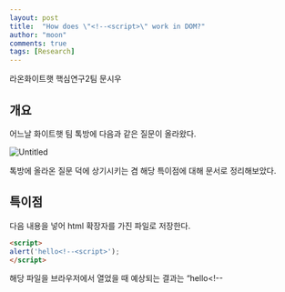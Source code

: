 ```yaml
---
layout: post
title:  "How does \"<!--<script>\" work in DOM?"
author: "moon"
comments: true
tags: [Research]
---
```


라온화이트햇 핵심연구2팀 문시우


## 개요

어느날 화이트햇 팀 톡방에 다음과 같은 질문이 올라왔다.

![Untitled](/assets/2023-11-16/Untitled.png)

톡방에 올라온 질문 덕에 상기시키는 겸 해당 특이점에 대해 문서로 정리해보았다.

## 특이점

다음 내용을 넣어 html 확장자를 가진 파일로 저장한다.

```html
<script>
alert('hello<!--<script>');
</script>
```

해당 파일을 브라우저에서 열었을 때 예상되는 결과는 “hello<!--<script>” 메시지가 포함된 alert창이 실행되는 것이지만, 막상 열어보면 아무런 액션이 없는 것을 확인할 수 있다. 

그럼 `<!--<script>` 문자열이 포함된 코드가 실행되지 않을 땐 어떻게 작동하는지 살펴보자.

```html
<script>
function foo(){
	alert("<!--<script>");
}
</script>

<script>
alert(1); // 실행 X
</script>
```

`foo`함수를 호출하지 않았기 때문에, 하단에 위치한 `alert(1)`은 실행될 것으로 예상했지만, 해당 문자열이 포함된 함수 호출 여부와는 관계없이 아무 액션도 없는 것을 확인할 수 있다.

(개발자 도구의 콘솔을 확인해보면 아무런 에러도 발생하지 않는다)

![Untitled](/assets/2023-11-16/Untitled%201.png)

이번엔 파일 내용을 다음과 같이 구성하여 실행해보자.

```
<h1>foo</h1>
<img src onerror=alert(1)>
<script>
	alert(2);
	function a(){
		alert("3<!--<script>");
	}
	alert(4);
	alert(5);
</script>
<img src onerror=alert(6)>!-->
<h1>bar</h1>
```

![Untitled](/assets/2023-11-16/Untitled%202.png)

`<!--<script>` 문자열이 포함된 script태그가 나오기 전까지만 렌더링 및 자바스크립트를 실행해주며 맨 아래의 “bar”는 렌더링 조차 되지 않는다.

그럼 `<!--<script>` 문자열이 나온 이후의 코드가 실행되게 하려면 어떻게 해야할까?
script태그 안에서 `-->`로 닫고서야 다음 코드를 정상적으로 실행시킬 수 있었다.

```jsx
<script>
alert(1);
"<!--<script>"

-->
</script>

<script>
alert(2); // 실행됨
</script>
```

또는

```jsx
<script>
alert(1);
"<!--<script>"
</script>

<script>
-->
</script>

<script>
alert(2); // 실행됨
</script>
```

onload, onerror, onfocus와 같은 `on*` attribute에서도 똑같이 작동하는지 살펴보자.

```jsx
<svg onload='alert("test <!--<script> test")'>
```

![Untitled](/assets/2023-11-16/Untitled%203.png)

script태그 밖에선 영향을 미치지 않는다.

정리해보면

1. script태그 안에 `<!--<script>` 문자열이 있다면 렌더링 및 자바스크립트 실행  X
    
    (’, “, `로 감싸져 있는 상태에서도 작동)
    
2. `<!--<script>`가 삽입된 라인을 지나가지 않더라도 실행 X
3. script태그 안에서 `-->` 가 나와야만 페이지가 정상적으로 작동
4. onload, onerror와 같은 on attribute에서는 영향 X

## 이유

이러한 특이점은 왜 발생할까?

**1. 자바스크립트의 주석 문법**

우선 자바스크립트를 포함한 여타 언어들은 다양한 주석 문법을 갖고있다. 
자바스크립트에서 주로 사용되는 주석으로는 `//`, `/**/` 등이 있으며, HTML에서 주석으로 사용하는 `<!--comment-->` 또한 자바스크립트에서 주석으로 사용할 수 있다.

```jsx
<script>
<!--a--> alert(1); // it doesn't work
alert(2); <!-- executed
alert(3); // executed
</script>
```

위의 코드에서  `<!--`이후에 오는 문자들은 `\n`가 나오기 전까지 문법으로 해석되지 않는다.
* 한 줄 주석으로 활용 가능

**2. 브라우저의 HTML 유효성 검사**

브라우저는 HTML Sanitize라는 다음과 같은 특성을 갖는다.

```jsx
<html><head></head><body><iframe></body></html>
```

파일 내용을 위와 같이 구성한 뒤, 브라우저로 열어보면 페이지에 렌더링되는 내용은 다음과 같다.

![Untitled](/assets/2023-11-16/Untitled%204.png)

브라우저는 똑똑하기 때문에, 개발자가 미처 닫지못한 태그의 유효성을 검사하여 HTML 사양에 따라 닫을 태그는 알아서 닫아주고 렌더링 해준다. 따라서 위 예제에서 `</iframe>` 으로 iframe태그를 닫지 않았음에도, 위와 같이 정상적으로 페이지에 표시된 것을 확인할 수 있다. (이러한 브라우저의 태그 처리 과정을 이용해서 XSS를 발생시킬 수 있는데, 이것을 Mutation XSS 줄여서 mXSS라고 부른다)

아래의 HTML은 브라우저가 어떻게 해석하는지 살펴보자.

```html
<iframe>
<script>
foo = "</iframe><script>//"
alert(1)
</script>
```

**예상하는 결과[1]:**

```
<iframe></iframe>
<script>
foo = "</iframe><script>//"
alert(1)
</script>
```

예상되는 결과 중 첫 번째 결과는 `<script>`가 나오기 전 아직 닫히지 않은 iframe 태그를 닫아준 뒤, script태그 안에 있는 `foo = "<!--</iframe><script>//"` 줄은 정상 코드로 인식하고 아래의 `alert(1)`가 실행되는 것이다.

**예상하는 결과[2]:**

```
<iframe>
<script>
foo = "</iframe><script>//"
alert(1)
</script>
</iframe>
```

예상되는 두 번째 결과는 위와 같이 변수 `foo`에는 아무 내용도 담기지 않고, `alert(1)`도 실행되지 않는 것이다.

**실제 결과:**

![Untitled](/assets/2023-11-16/Untitled%205.png)

![Untitled](/assets/2023-11-16/Untitled%206.png)

`alert(1)`는 정상적으로 실행되며, 변수 `foo`에 아무 값도 담기지 않은 것을 확인할 수 있다.
브라우저는 해당 HTML을 다음과 같이 인식한 것이다.

```
<iframe>
<script>
foo = "</iframe><script>//"
alert(1) // 실행됨
</script>
```

이것은 HTML 해석 표준에 따른 구현이기에, 정상적으로 작동한 게 맞다. (크로미움 계열, 심지어 ie9까지 동일하게 동작함)

그렇다면 `<!--<script>` 문자열은 브라우저에서 어떻게 해석될까?

```jsx
<script>"<!--<script>"</script>
<h1>a</h1>
```

위의 내용을 브라우저로 읽었을 때 DOM은 다음과 같이 구성된다.

![Untitled](/assets/2023-11-16/Untitled%207.png)

좀 더 자세히 보자,

![Untitled](/assets/2023-11-16/Untitled%208.png)

script태그를 닫아주는 `</script>`가 2개 있는것을 확인할 수 있다.
즉, `"<!--<script>"`를 단순 자바스크립트의 문자열로 해석한 것이 아닌, Document 파서에서 실제 열려있는 script태그로 해석하여 `</script>`로 한번 닫아주는 과정이 추가되었다. (`<h1>a</h1>` 또한 출력되지 않는다)

이번엔 임의로 `</script>`를 두번 넣어보았다.

```jsx
<script>a="<!--<script>"</script></script>
<h1>a</h1>
```

![Untitled](/assets/2023-11-16/Untitled%209.png)

페이지에 a가 정상적으로 출력되지만 콘솔을 확인해보면 다음과 같은 에러가 발생한다.

![Untitled](/assets/2023-11-16/Untitled%2010.png)

`</script></script>`에서 앞에 있는 `</script>`를 자바스크립트의 정규식 문법(`/(?:)/`)으로 인식하면서 발생한 에러다. 
즉, `a="<!--<script>"</script>`가 정상적으로 스크립트로 인식되면서 자바스크립트로 실행됐다는 의미다.

우리가 알고있는 사실 중

```jsx
<script>alert(1);
```

이렇게 script태그를 닫아주지 않고 브라우저로 넘겨주면

![Untitled](/assets/2023-11-16/Untitled%2011.png)

`<script>alert(1)</script>`가 정상적으로 완성됨에도 불구하고, 스크립트 실행이 안되는 것을 알고있다. 

이는 브라우저가 문서를 파싱하는 과정에서 script Element의 텍스트는 자바스크립트로 실행될 수 있도록 [HTMLScriptRunner](https://chromium.googlesource.com/chromium/blink/+/b69618018614278cda72077611adc093f460dc57/Source/core/html/parser/HTMLScriptRunner.cpp)에서 처리하는데, 위 결과에서 `</script>`는 나중에 HTML 유효성 검사에서 추가된 태그라 HTMLScriptRunner로 넘겨주지 않았기 때문이다.

1. `<!--<script>`로 인해 Document 파서에서는 script태그가 한번 더 열린 것으로 인식 (버그)
2. script태그는 열려있지만 닫는 태그가 없기 때문에 브라우저는 이를 HTMLScriptRunner로 처리하지 않음. (자바스크립트 엔진으로 넘겨주지 않음)
3. 해당 script Element와 하단에 있는 Element들이 정상적으로 작동, 렌더링되지 않음

아래와 같다고 볼 수 있다.

```jsx
<script>alert(1)
<h1>a</h1>
```

![Untitled](/assets/2023-11-16/Untitled%2012.png)

참 아이러니한 상황이다, `<!--<script>`를 왜 script태그로 인식하는지는 아래 소스코드를 분석하면 알 수 있을 것이다.

[https://chromium.googlesource.com/chromium/blink/+/b69618018614278cda72077611adc093f460dc57/Source/core/html/parser/HTMLDocumentParser.cpp](https://chromium.googlesource.com/chromium/blink/+/b69618018614278cda72077611adc093f460dc57/Source/core/html/parser/HTMLDocumentParser.cpp)

정리해보면 해당 특이점은 브라우저에서 HTML을 파싱하고, 자바스크립트를 실행하고, 주석을 처리하고, DOM을 구성하는 **복잡한 처리 과정에서 발생한 버그**다.

이렇게 얕게나마 `<!--<script>` 특이점에 대해 알아보았다.

이 작동에 대해 좀 더 자세히, 논리적으로 알고싶다면 브라우저의 HTML 파싱, 자바스크립트 파싱 및 실행, 주석 우선순위 등 소스코드를 분석해보며 `<!--<script>`문자열을 브라우저가 어떻게 해석해가는지 파악하면 된다.

HTMLDocumentParser.cpp:[https://chromium.googlesource.com/chromium/blink/+/b69618018614278cda72077611adc093f460dc57/Source/core/html/parser/HTMLDocumentParser.cpp](https://chromium.googlesource.com/chromium/blink/+/b69618018614278cda72077611adc093f460dc57/Source/core/html/parser/HTMLDocumentParser.cpp)

HTMLScriptRunnder.cpp: [https://chromium.googlesource.com/chromium/blink/+/b69618018614278cda72077611adc093f460dc57/Source/core/html/parser/HTMLScriptRunner.cpp](https://chromium.googlesource.com/chromium/blink/+/b69618018614278cda72077611adc093f460dc57/Source/core/html/parser/HTMLScriptRunner.cpp)

누군가 위의 내용을 참고하여 분석글을 올려주면 좋을 거 같다 :)

## `<!--<script>` 을 이용한 Quotes escape 예시

```html
<script>
	foo = "{Input1}";
</script>
<img src="{Input2}">
```

Input1: `<!--<script>`

Input2: `</script><script>alert`XSS`</script>`

```html
<script>
	foo = "<!-- <script>";
</script>
<img src="</script><script>alert`XSS`</script>">
```

![Untitled](/assets/2023-11-16/Untitled%2013.png)

## 특이점을 이용해서 풀어볼 수 있는 문제

### 1. Midnight CTF 2020 → Crossintheroof

풀이는 [https://github.com/Parveshdhull/CTF-Writeups/blob/master/2020/Midnight Sun CTF 2020 Quals/Crossintheroof.md](https://github.com/Parveshdhull/CTF-Writeups/blob/master/2020/Midnight%20Sun%20CTF%202020%20Quals/Crossintheroof.md)

### 2. Sunrin CTF → Sunrin XSS Sanitizer

이를 이용해서 Sunrin CTF 문제를 만들어보았다.

[ctf-web-prob/2022/SUNRIN_CTF/BABY_XSS at master · munsiwoo/ctf-web-prob](https://github.com/munsiwoo/ctf-web-prob/blob/master/2022/SUNRIN_CTF/BABY_XSS)

## 결론

알아두면 써먹을 곳이 있을 거 같은 이상한 버그를 알아보았다.

여담으로 `<!--<script>` 말고 `<!--<script/` 도 사용할 수 있다.

## 참고

[1]: [https://github.com/Parveshdhull/CTF-Writeups/blob/master/2020/Midnight Sun CTF 2020 Quals/Crossintheroof.md](https://github.com/Parveshdhull/CTF-Writeups/blob/master/2020/Midnight%20Sun%20CTF%202020%20Quals/Crossintheroof.md)

[2]: [https://security.stackexchange.com/questions/229289/effect-of-script-tag-inside-html-comment](https://security.stackexchange.com/questions/229289/effect-of-script-tag-inside-html-comment)

[3]: [https://stackoverflow.com/questions/26850250/do-browsers-automatically-insert-missing-html-tags](https://stackoverflow.com/questions/26850250/do-browsers-automatically-insert-missing-html-tags)

[4]: [https://www.hahwul.com/2019/07/08/xss-payload-for-escaping-string-in/](https://www.hahwul.com/2019/07/08/xss-payload-for-escaping-string-in/)

[5]: [https://chromium.googlesource.com/chromium/blink/+/b69618018614278cda72077611adc093f460dc57/Source/core/html/parser/](https://chromium.googlesource.com/chromium/blink/+/b69618018614278cda72077611adc093f460dc57/Source/core/html/parser/HTMLDocumentParser.cpp)